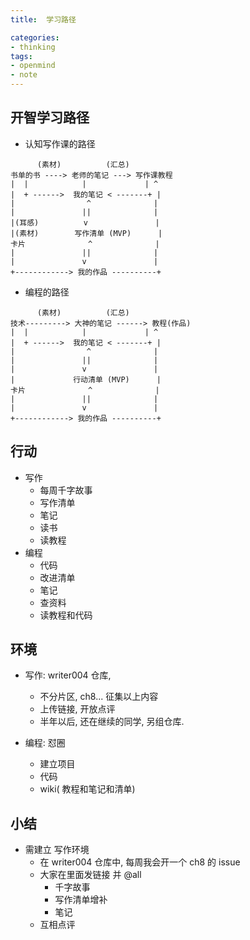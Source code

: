 ```yaml
---
title:  学习路径

categories: 
- thinking 
tags: 
- openmind
- note
---
```

## 开智学习路径
 - 认知写作课的路径 

```
      (素材)          (汇总)
书单的书 ----> 老师的笔记 ---> 写作课教程
|  |            |             | ^
|  + ------>  我的笔记 < -------+ |
|                ^              |
|               ||              |
|(耳感)          v               |
|(素材)        写作清单 (MVP)      |
卡片              ^              |
|               ||              | 
|               v               |
+------------> 我的作品 ----------+              
```



- 编程的路径
```
      (素材)          (汇总)
技术---------> 大神的笔记 ------> 教程(作品)
|  |            |             | ^
|  + ------>  我的笔记 < -------+ |
|                ^              |
|               ||              |
|               v               |
|             行动清单 (MVP)      |
卡片              ^              |
|               ||              | 
|               v               |
+------------> 我的作品 ----------+              
```

## 行动
- 写作
    + 每周千字故事
    + 写作清单
    + 笔记
    + 读书
    + 读教程
- 编程
    + 代码
    + 改进清单
    + 笔记
    + 查资料
    + 读教程和代码

## 环境
- 写作: writer004 仓库, 
    + 不分片区, ch8... 征集以上内容 
    + 上传链接, 开放点评
    + 半年以后, 还在继续的同学, 另组仓库.
        
- 编程: 怼圈
    + 建立项目
    + 代码
    + wiki( 教程和笔记和清单)

## 小结
- 需建立 写作环境
    + 在 writer004 仓库中, 每周我会开一个 ch8 的 issue
    + 大家在里面发链接 并 @all 
        * 千字故事
        * 写作清单增补
        * 笔记
    + 互相点评
    


